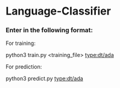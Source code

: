 # Language-Classifier

### Enter in the following format:

For training:

  python3 train.py <training_file> <hypoOut> <type:dt/ada>

For prediction:

  python3 predict.py <hypo> <type:dt/ada>
